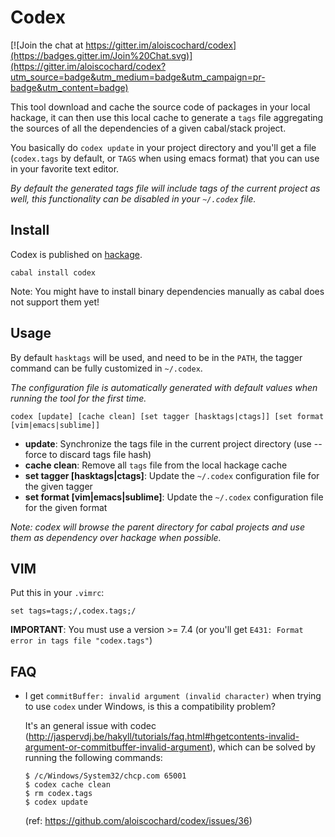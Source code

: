 # Codex

[![Join the chat at https://gitter.im/aloiscochard/codex](https://badges.gitter.im/Join%20Chat.svg)](https://gitter.im/aloiscochard/codex?utm_source=badge&utm_medium=badge&utm_campaign=pr-badge&utm_content=badge)

This tool download and cache the source code of packages in your local hackage,
it can then use this local cache to generate a `tags` file aggregating the sources of all the dependencies of a given cabal/stack project.

You basically do `codex update` in your project directory and you'll get a file (`codex.tags` by default, or `TAGS` when using
emacs format) that you can use in your favorite text editor.

*By default the generated tags file will include tags of the current project as well, this functionality can be disabled in your `~/.codex` file.*

## Install

Codex is published on [hackage](http://hackage.haskell.org/package/codex).

    cabal install codex

Note: You might have to install binary dependencies manually as cabal does not support them yet!

## Usage

By default `hasktags` will be used, and need to be in the `PATH`, the tagger command can be fully customized in `~/.codex`.

*The configuration file is automatically generated with default values when running the tool for the first time.*

    codex [update] [cache clean] [set tagger [hasktags|ctags]] [set format [vim|emacs|sublime]]

* **update**: Synchronize the tags file in the current project directory (use --force to discard tags file hash)
* **cache clean**: Remove all `tags` file from the local hackage cache
* **set tagger [hasktags|ctags]**: Update the `~/.codex` configuration file for the given tagger
* **set format [vim|emacs|sublime]**: Update the `~/.codex` configuration file for the given format

*Note: codex will browse the parent directory for cabal projects and use them as dependency over hackage when possible.*

## VIM

Put this in your `.vimrc`:

    set tags=tags;/,codex.tags;/
    
**IMPORTANT**: You must use a version >= 7.4 (or you'll get `E431: Format error in tags file "codex.tags"`)

## FAQ

- I get `commitBuffer: invalid argument (invalid character)` when trying to use `codex` under Windows, is this a compatibility problem?

  It's an general issue with codec (http://jaspervdj.be/hakyll/tutorials/faq.html#hgetcontents-invalid-argument-or-commitbuffer-invalid-argument), which can be solved by running the following commands:

      $ /c/Windows/System32/chcp.com 65001
      $ codex cache clean
      $ rm codex.tags
      $ codex update
      
  (ref: https://github.com/aloiscochard/codex/issues/36)

